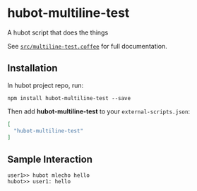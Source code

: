 # hubot-multiline-test

A hubot script that does the things

See [`src/multiline-test.coffee`](src/multiline-test.coffee) for full documentation.

## Installation

In hubot project repo, run:

`npm install hubot-multiline-test --save`

Then add **hubot-multiline-test** to your `external-scripts.json`:

```json
[
  "hubot-multiline-test"
]
```

## Sample Interaction

```
user1>> hubot mlecho hello
hubot>> user1: hello
```
